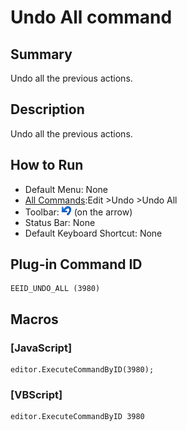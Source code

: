 # Undo All command

## Summary

Undo all the previous actions.

## Description

Undo all the previous actions.

## How to Run

- Default Menu: None
- [All Commands](../tools/all_commands):Edit \>Undo \>Undo All
- Toolbar: ![](../../images/editundo.gif) (on the arrow)
- Status Bar: None
- Default Keyboard Shortcut: None

## Plug-in Command ID

```
EEID_UNDO_ALL (3980)
```

## Macros

### \[JavaScript\]

```
editor.ExecuteCommandByID(3980);
```

### \[VBScript\]

```
editor.ExecuteCommandByID 3980
```
